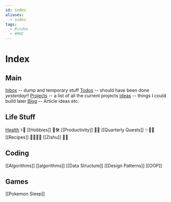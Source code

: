 ```yaml
---
id: index
aliases:
  - index
tags:
  - #index
  - #MOC
---
```


# Index

## Main

[Inbox](Inbox.md) -- dump and temporary stuff
[Todos](Todos.md) -- should have been done _yesterday_!!
[Projects](Projects.md) -- a list of all the current projects
[Ideas](Ideas.md) -- things I could build later
[Blog](Blog.md) -- Article ideas etc.

## Life Stuff

[Health](/Health.md) ⚕️🌱
[[Hobbies]] 🎨🛠
[[Productivity]] 📅📝
[[Quarterly Quests]] ✨🧙🏻
[[Recipes]] 🍅🧑🏻‍🍳
[[Zishu]] 💖🎀

## Coding

[[Algorithms]]
[[algorithms]]
[[Data Structure]]
[[Design Patterns]]
[[OOP]]

## Games

[[Pokemon Sleep]]
